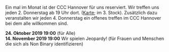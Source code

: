 Ein mal im Monat ist der CCC Hannover für uns reserviert. Wir treffen uns jeden 2. Donnerstag ab 19 Uhr dort. ([Karte](https://www.openstreetmap.org/way/28166185#map=19/52.38811/9.71793); im 3. Stock).
Zusätzlich dazu veranstalten wir jeden 4. Donnerstag ein offenes treffen im CCC Hannover bei dem alle willkommen sind.

<div class="box" markdown="1">
<strong>24. Oktober 2019 19:00</strong> (für Alle)
<br>
<strong>14. November 2019 19:00</strong> Wir spielen Jeopardy! (für Frauen und Menschen die sich als Non Binary identifizieren)
</div>
